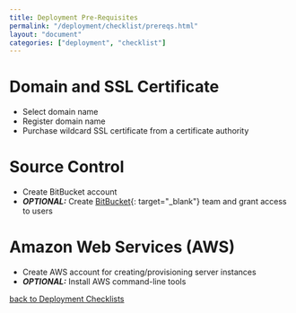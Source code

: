 ```yaml
---
title: Deployment Pre-Requisites
permalink: "/deployment/checklist/prereqs.html"
layout: "document"
categories: ["deployment", "checklist"]
---
```


# Domain and SSL Certificate
* Select domain name
* Register domain name
* Purchase wildcard SSL certificate from a certificate authority

# Source Control
* Create BitBucket account
* ***OPTIONAL:***  Create [BitBucket](https://bitbucket.org/){: target="_blank"} team and grant access to users

# Amazon Web Services (AWS)
* Create AWS account for creating/provisioning server instances
* ***OPTIONAL:***  Install AWS command-line tools

[back to Deployment Checklists](index.html)